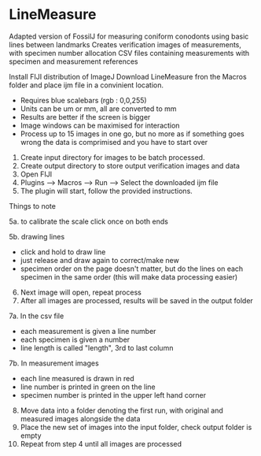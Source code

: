 # LineMeasure

Adapted version of FossilJ for measuring coniform conodonts using basic lines between landmarks
Creates verification images of measurements, with specimen number allocation
CSV files containing measurements with specimen and measurement references

Install FIJI distribution of ImageJ
Download LineMeasure fron the Macros folder and place ijm file in a convinient location.

- Requires blue scalebars (rgb : 0,0,255)
- Units can be um or mm, all are converted to mm
- Results are better if the screen is bigger
- Image windows can be maximised for interaction
- Process up to 15 images in one go, but no more as if something goes wrong the data is comprimised and you have to start over

1. Create input directory for images to be batch processed. 
2. Create output directory to store output verification images and data
3. Open FIJI
4. Plugins --> Macros --> Run --> Select the downloaded ijm file
5. The plugin will start, follow the provided instructions.

Things to note

5a. to calibrate the scale click once on both ends

5b. drawing lines
- click and hold to draw line
- just release and draw again to correct/make new
- specimen order on the page doesn't matter, but do the lines on each specimen in the same order (this will make data processing easier)
               
6. Next image will open, repeat process
7. After all images are processed, results will be saved in the output folder

7a. In the csv file 
- each measurement is given a line number
- each specimen is given a number
- line length is called "length", 3rd to last column

7b. In measurement images
- each line measured is drawn in red
- line number is printed in green on the line
- specimen number is printed in the upper left hand corner

8. Move data into a folder denoting the first run, with original and measured images alongside the data
9. Place the new set of images into the input folder, check output folder is empty
10. Repeat from step 4 until all images are processed
